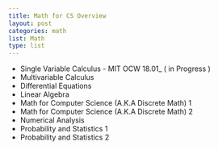 ```yaml
---
title: Math for CS Overview
layout: post
categories: math
list: Math
type: list
---
```



* Single Variable Calculus - MIT OCW 18.01_ ( in Progress )<br>
* Multivariable Calculus<br>
* Differential Equations<br>
* Linear Algebra<br>
* Math for Computer Science (A.K.A Discrete Math) 1<br>
* Math for Computer Science (A.K.A Discrete Math) 2<br>
* Numerical Analysis<br>
* Probability and Statistics 1<br>
* Probability and Statistics 2<br>
<br>
<br>



